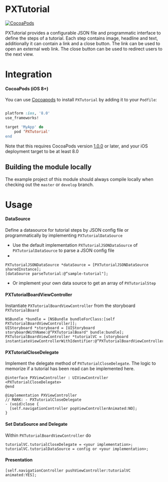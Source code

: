 # PXTutorial
[![CocoaPods](https://img.shields.io/badge/pod-v16.5.0-blue.svg)]()

PXTutorial provides a configurable JSON file and programmatic interface to define the steps of a tutorial. Each step contains image, headline and text, additionally it can contain a link and a close button. The link can be used to open an external web link. The close button can be used to redirect users to the next view.

# Integration

#### CocoaPods (iOS 8+)
You can use [Cocoapods](http://cocoapods.org/) to install `PXTutorial` by adding it to your `Podfile`:
```ruby

platform :ios, '8.0'
use_frameworks!

target 'MyApp' do
	pod ‘PXTutorial'
end
```
Note that this requires CocoaPods version [1.0.0](https://github.com/CocoaPods/CocoaPods/releases/tag/1.0.0) or later, and your iOS deployment target to be at least 8.0

## Building the module locally
The example project of this module should always compile locally when checking out the `master` or `develop` branch.

# Usage

#### DataSource
Define a datasource for tutorial steps by JSON config file or programmatically by implementing `PXTutorialDataSource`

- Use the default implementation `PXTutorialJSONDataSource` of `PXTutorialDataSource` to parse a JSON config file
- 
```objc
PXTutorialJSONDataSource *dataSource = [PXTutorialJSONDataSource sharedInstance];  
[dataSource parseTutorial:@“sample-tutorial"];
```

- Or implement your own data source to get an array of `PXTutorialStep`

#### PXTutorialBoardViewController
Instantiate `PXTutorialBoardViewController` from the storyboard `PXTutorialBoard`

```objc
NSBundle *bundle = [NSBundle bundleForClass:[self PXTutorialBoardViewController]];  
UIStoryboard *storyboard = [UIStoryboard storyboardWithName:@“PXTutorialBoard" bundle:bundle];  
PXTutorialBoardViewController *tutorialVC = [storyboard instantiateViewControllerWithIdentifier:@“PXTutorialBoardViewController"];  
```

#### PXTutorialCloseDelegate
Implement the delegate method of `PXTutorialCloseDelegate`. The logic to memorize if a tutorial has been read can be implemented here.

```objc
@interface PXViewController : UIViewController <PXTutorialCloseDelegate>  
@end  

@implementation PXViewController  
// MARK: - PXTutorialCloseDelegate
- (void)close {  
  [self.navigationController popViewControllerAnimated:NO];  
} 
```

#### Set DataSource and Delegate
Within `PXTutorialBoardViewController` do

```objC
tutorialVC.tutorialCloseDelegate = <your implementation>; 
tutorialVC.tutorialDataSource = config or <your implementation>;
```

#### Presentation
```objc
[self.navigationController pushViewController:tutorialVC animated:YES];
```

